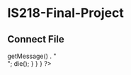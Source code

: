 IS218-Final-Project
===================


## Connect File

<?php

	class connect{

		public function __construct(){
			try {
				$dbh = new PDO('mysql:host=host; dbname=database', 'user', 'password');
				//echo 'connected';
			}catch(Exception $e) {
				print "Error: " . $e->getMessage() . "<br>";
				die();
			}
		}
	}
?>